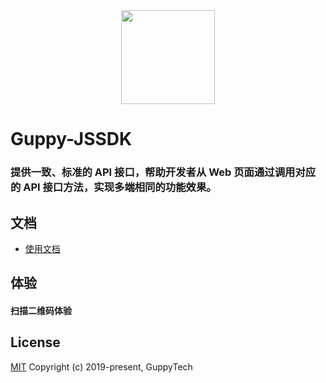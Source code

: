 <div align="center">
  <img width = '150' height ='150' src ="http://www.hezhiyi.com/guppy/guppy_logo_tran.png"/>
</div>

# Guppy-JSSDK
### 提供一致、标准的 API 接口，帮助开发者从 Web 页面通过调用对应的 API 接口方法，实现多端相同的功能效果。

## 文档
- [使用文档](http://www.hezhiyi.com/guppy/docs/jssdk/guide/start.html)

## 体验
#### 扫描二维码体验

## License
[MIT](https://opensource.org/licenses/MIT)
Copyright (c) 2019-present, GuppyTech
